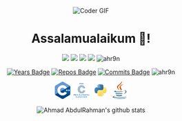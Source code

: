 <p align="center">
  <img src="https://media.giphy.com/media/SWoSkN6DxTszqIKEqv/giphy.gif" alt="Coder GIF" width="500" height="400">
</p>

<h1 align="center"> Assalamualaikum 👋! </h1>

   <p align="center">
        <a href="https://twitter.com/AHR9N"><img src="https://img.shields.io/badge/twitter-%231FA1F1?style=flat&logo=twitter&logoColor=white"/></a>
        <a href="https://www.linkedin.com/in/ahmad-abdulrahmaan"><img src="https://img.shields.io/badge/linkedin-%230177B5?style=flat&logo=linkedin&logoColor=white"/></a>
        <a href="https://ask.fm/Ahmed_Alkbnsh"><img src="https://img.shields.io/badge/-Ask.fm-red"/></a>
        <a href="https://codeforces.com/profile/Voldmort"><img src="https://img.shields.io/badge/Codeforces.com-Voldmort-yellowgreen"/></a>
        <img src="https://komarev.com/ghpvc/?username=ahr9n&label=Profile%20views&color=0e75b6&style=flat" alt="ahr9n" />
    </p>

<div align="center">

[![Years Badge](https://badges.pufler.dev/years/AHR9N)](https://badges.pufler.dev)
[![Repos Badge](https://badges.pufler.dev/repos/AHR9N)](https://badges.pufler.dev)
[![Commits Badge](https://badges.pufler.dev/commits/monthly/AHR9N)](https://badges.pufler.dev)
<img src="https://komarev.com/ghpvc/?username=ahr9n&label=Profile%20views&color=0e75b6&style=flat" alt="ahr9n" />

</div>

<div align="center">

<code><img height="40" src="https://raw.githubusercontent.com/github/explore/80688e429a7d4ef2fca1e82350fe8e3517d3494d/topics/cpp/cpp.png"></code>
<code><img height="40" src="https://raw.githubusercontent.com/github/explore/80688e429a7d4ef2fca1e82350fe8e3517d3494d/topics/c/c.png"></code>
<code><img height="40" src="https://raw.githubusercontent.com/github/explore/80688e429a7d4ef2fca1e82350fe8e3517d3494d/topics/python/python.png"></code>
<code><img height="40" src="https://raw.githubusercontent.com/github/explore/80688e429a7d4ef2fca1e82350fe8e3517d3494d/topics/java/java.png"></code>
  
![Ahmad AbdulRahman's github stats](https://github-readme-stats.vercel.app/api?username=ahr9n&hide=issues&show_icons=true)

</div>
